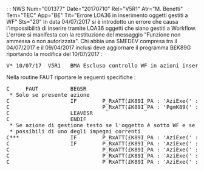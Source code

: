  :  : NWS Num="001377" Date="20170710" Rel="V5R1" Atr="M. Benetti" Tem="TEC" App="B£" Tit="Errore LOA36 in inserimento oggetti gestiti a WF" Sts="20"
In data 04/07/2017 si è introdotto un errore che causa l'impossibilità di inserire tramite LOA36 oggetti che siano gestiti a Workflow.
L'errore si manifesta con la restituzione del messaggio "Funzione non ammessa o non autorizzata".
Chi abbia una SMEDEV compresa tra il 04/07/2017 e il 09/04/2017 inclusi deve aggiornare il programma B£K89G riportando la modifica del 10/07/2017 : 

<pre>
V* 10/07/17  V5R1   BMA Escluso controllo WF in azioni inserimento
</pre>

Nella routine FAUT riportare le seguenti specifiche : 
<pre>
C     FAUT          BEGSR
 * Solo se presente azione
C                   IF        P_RxATT(£K89I_PA : 'AziExe(' : ' ')='' or
C                             P_RxATT(£K89I_PA : 'PgmK89(' : ' ')='OG'
C                   LEAVESR
C                   ENDIF
 * Se azione di gestione testo se l'oggetto è sotto WF e se l'utente è tra gli esecutori
 * possibili di uno degli impegni correnti
C***                IF        P_RxATT(£K89I_PA : 'AziExe(' : ' ')<>'05'             <------- COMMENTATA
C                   IF        P_RxATT(£K89I_PA : 'AziExe(' : ' ')<>'05' AND         <------- AGGIUNTA
C                             P_RxATT(£K89I_PA : 'AziExe(' : ' ')<>'00' AND         <------- AGGIUNTA
C                             P_RxATT(£K89I_PA : 'AziExe(' : ' ')<>'01' AND         <------- AGGIUNTA
C                             P_RxATT(£K89I_PA : 'AziExe(' : ' ')<>'03'             <------- AGGIUNTA
</pre>
